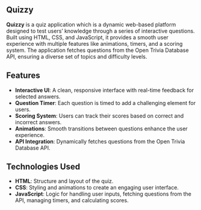 ## Quizzy

**Quizzy** is a quiz application which is a dynamic web-based platform designed to test users’ knowledge through a series of interactive questions. Built using HTML, CSS, and JavaScript, it provides a smooth user experience with multiple features like animations, timers, and a scoring system. The application fetches questions from the Open Trivia Database API, ensuring a diverse set of topics and difficulty levels.

## Features

- **Interactive UI**: A clean, responsive interface with real-time feedback for selected answers.
- **Question Timer**: Each question is timed to add a challenging element for users.
- **Scoring System**: Users can track their scores based on correct and incorrect answers.
- **Animations**: Smooth transitions between questions enhance the user experience.
- **API Integration**: Dynamically fetches questions from the Open Trivia Database API.

## Technologies Used

- **HTML**: Structure and layout of the quiz.
- **CSS**: Styling and animations to create an engaging user interface.
- **JavaScript**: Logic for handling user inputs, fetching questions from the API, managing timers, and calculating scores.
